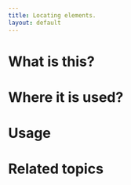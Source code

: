 ```yaml
---
title: Locating elements.
layout: default
---
```


# What is this?

# Where it is used?

# Usage

# Related topics